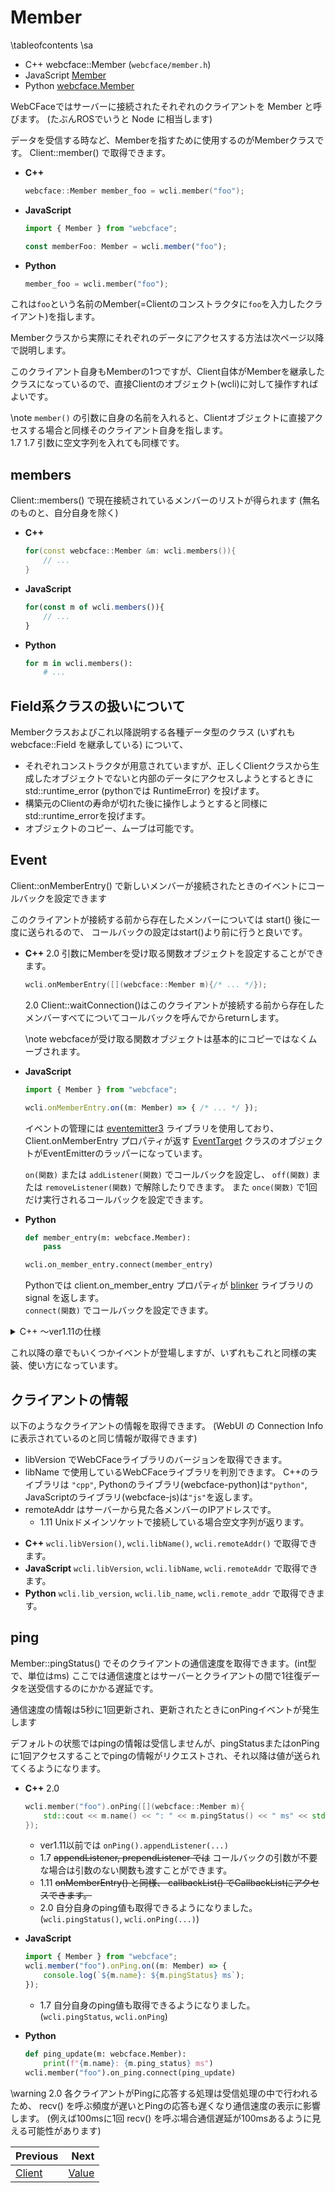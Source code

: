 # Member

\tableofcontents
\sa
* C++ webcface::Member (`webcface/member.h`)
* JavaScript [Member](https://na-trium-144.github.io/webcface-js/classes/Member.html)
* Python [webcface.Member](https://na-trium-144.github.io/webcface-python/webcface.member.html#webcface.member.Member)

WebCFaceではサーバーに接続されたそれぞれのクライアントを Member と呼びます。
(たぶんROSでいうと Node に相当します)

データを受信する時など、Memberを指すために使用するのがMemberクラスです。
Client::member() で取得できます。

<div class="tabbed">

- <b class="tab-title">C++</b>
    ```cpp
    webcface::Member member_foo = wcli.member("foo");
    ```
- <b class="tab-title">JavaScript</b>
    ```ts
    import { Member } from "webcface";

    const memberFoo: Member = wcli.member("foo");
    ```
- <b class="tab-title">Python</b>
    ```python
    member_foo = wcli.member("foo");
    ```

</div>

これは`foo`という名前のMember(=Clientのコンストラクタに`foo`を入力したクライアント)を指します。

Memberクラスから実際にそれぞれのデータにアクセスする方法は次ページ以降で説明します。

このクライアント自身もMemberの1つですが、Client自体がMemberを継承したクラスになっているので、直接Clientのオブジェクト(wcli)に対して操作すればよいです。

\note
`member()` の引数に自身の名前を入れると、Clientオブジェクトに直接アクセスする場合と同様そのクライアント自身を指します。  
<span class="since-c">1.7</span>
<span class="since-js">1.7</span>
引数に空文字列を入れても同様です。

## members

Client::members() で現在接続されているメンバーのリストが得られます
(無名のものと、自分自身を除く)

<div class="tabbed">

- <b class="tab-title">C++</b>
    ```cpp
    for(const webcface::Member &m: wcli.members()){
        // ...
    }
    ```
- <b class="tab-title">JavaScript</b>
    ```js
    for(const m of wcli.members()){
        // ...
    }
    ```
- <b class="tab-title">Python</b>
    ```python
    for m in wcli.members():
        # ...
    ```

</div>

## Field系クラスの扱いについて

Memberクラスおよびこれ以降説明する各種データ型のクラス (いずれも webcface::Field を継承している) について、

* それぞれコンストラクタが用意されていますが、正しくClientクラスから生成したオブジェクトでないと内部のデータにアクセスしようとするときに std::runtime_error (pythonでは RuntimeError) を投げます。
* 構築元のClientの寿命が切れた後に操作しようとすると同様にstd::runtime_errorを投げます。
* オブジェクトのコピー、ムーブは可能です。

## Event

Client::onMemberEntry() で新しいメンバーが接続されたときのイベントにコールバックを設定できます

このクライアントが接続する前から存在したメンバーについては start() 後に一度に送られるので、
コールバックの設定はstart()より前に行うと良いです。

<div class="tabbed">

- <b class="tab-title">C++</b>
    <span class="since-c">2.0</span>
    引数にMemberを受け取る関数オブジェクトを設定することができます。
    ```cpp
    wcli.onMemberEntry([](webcface::Member m){/* ... */});
    ```

    <span class="since-c">2.0</span>
    Client::waitConnection()はこのクライアントが接続する前から存在したメンバーすべてについてコールバックを呼んでからreturnします。

    \note webcfaceが受け取る関数オブジェクトは基本的にコピーではなくムーブされます。

- <b class="tab-title">JavaScript</b>
    ```ts
    import { Member } from "webcface";

    wcli.onMemberEntry.on((m: Member) => { /* ... */ });
    ```
    イベントの管理には [eventemitter3](https://www.npmjs.com/package/eventemitter3) ライブラリを使用しており、
    Client.onMemberEntry プロパティが返す [EventTarget](https://na-trium-144.github.io/webcface-js/classes/EventTarget.html) クラスのオブジェクトがEventEmitterのラッパーになっています。

    `on(関数)` または `addListener(関数)` でコールバックを設定し、
    `off(関数)` または `removeListener(関数)` で解除したりできます。
    また `once(関数)` で1回だけ実行されるコールバックを設定できます。
    
- <b class="tab-title">Python</b>
    ```python
    def member_entry(m: webcface.Member):
        pass

    wcli.on_member_entry.connect(member_entry)
    ```
    Pythonでは client.on_member_entry プロパティが [blinker](https://pypi.org/project/blinker/) ライブラリの signal を返します。  
    `connect(関数)` でコールバックを設定できます。

</div>

<details><summary>C++ 〜ver1.11の仕様</summary>

```cpp
wcli.onMemberEntry().appendListener([](webcface::Member m){/* ... */});
```
C++では EventTarget クラスのオブジェクトを返します。
内部ではイベントの管理に [eventpp](https://github.com/wqking/eventpp) ライブラリを使用しており、EventTargetは eventpp::CallbackList のラッパーとなっています。

`appendListener()`, `prependListener()` でコールバックを追加できます。
また`insertListener()`でこれまでに追加されたコールバックのリストの途中にコールバックを挿入したり、
`removeListener()` でコールバックを削除したりできます。

<span class="since-c">1.7</span>
appendListener, prependListener ではコールバックの引数が不要な場合は引数のない関数も渡すことができます。

<span class="since-c">1.11</span>
`wcli.onMemberEntry().callbackList()` で[eventpp::CallbackList](https://github.com/wqking/eventpp/blob/master/doc/callbacklist.md)のインスタンスが得られ、
CounterRemover, ConditionalRemover などeventppに用意されているさまざまなユーティリティ機能を使用できます。
より詳細な使い方はeventppのドキュメントを参照してください。
(この場合コールバックの引数は省略できません)
```cpp
wcli.onMemberEntry().callbackList().append([](webcface::Member m){/* ... */});

// CounterRemoverを使って1回呼び出されたらコールバックを削除する:
eventpp::counterRemover(wcli.onMemberEntry().callbackList())
    .append([](webcface::Member m){/* ... */}, 1);
```

\note
ver1.10以前は eventpp::EventDispatcher を使用していたため、
EventTargetでの関数名(appendListenerなど)はCallbackListではなくEventDispatcherのものに従っている

</details>

これ以降の章でもいくつかイベントが登場しますが、いずれもこれと同様の実装、使い方になっています。

## クライアントの情報

以下のようなクライアントの情報を取得できます。
(WebUI の Connection Info に表示されているのと同じ情報が取得できます)

* libVersion でWebCFaceライブラリのバージョンを取得できます。
* libName で使用しているWebCFaceライブラリを判別できます。
C++のライブラリは `"cpp"`, Pythonのライブラリ(webcface-python)は`"python"`, JavaScriptのライブラリ(webcface-js)は`"js"`を返します。
* remoteAddr はサーバーから見た各メンバーのIPアドレスです。
    * <span class="since-c">1.11</span> Unixドメインソケットで接続している場合空文字列が返ります。

<div class="tabbed">

- <b class="tab-title">C++</b>
    `wcli.libVersion()`, `wcli.libName()`, `wcli.remoteAddr()` で取得できます。
- <b class="tab-title">JavaScript</b>
    `wcli.libVersion`, `wcli.libName`, `wcli.remoteAddr` で取得できます。
- <b class="tab-title">Python</b>
    `wcli.lib_version`, `wcli.lib_name`, `wcli.remote_addr` で取得できます。
    
</div>

## ping

Member::pingStatus() でそのクライアントの通信速度を取得できます。(int型で、単位はms)
ここでは通信速度とはサーバーとクライアントの間で1往復データを送受信するのにかかる遅延です。

通信速度の情報は5秒に1回更新され、更新されたときにonPingイベントが発生します

デフォルトの状態ではpingの情報は受信しませんが、pingStatusまたはonPingに1回アクセスすることでpingの情報がリクエストされ、それ以降は値が送られてくるようになります。

<div class="tabbed">

- <b class="tab-title">C++</b>
    <span class="since-c">2.0</span>
    ```cpp
    wcli.member("foo").onPing([](webcface::Member m){
        std::cout << m.name() << ": " << m.pingStatus() << " ms" << std::endl;
    });
    ```
    * ver1.11以前では `onPing().appendListener(...)`
    * <span class="since-c">1.7</span>
    <del>appendListener, prependListener では</del> コールバックの引数が不要な場合は引数のない関数も渡すことができます。
    * <span class="since-c">1.11</span>
    <del>onMemberEntry() と同様、 callbackList() でCallbackListにアクセスできます。</del>
    * <span class="since-c">2.0</span>
    自分自身のping値も取得できるようになりました。(`wcli.pingStatus()`, `wcli.onPing(...)`)

- <b class="tab-title">JavaScript</b>
    ```ts
    import { Member } from "webcface";
    wcli.member("foo").onPing.on((m: Member) => {
        console.log(`${m.name}: ${m.pingStatus} ms`);
    });
    ```
    * <span class="since-js">1.7</span>
    自分自身のping値も取得できるようになりました。(`wcli.pingStatus`, `wcli.onPing`)

- <b class="tab-title">Python</b>
    ```python
    def ping_update(m: webcface.Member):
        print(f"{m.name}: {m.ping_status} ms")
    wcli.member("foo").on_ping.connect(ping_update)
    ```

</div>

\warning
<span class="since-c">2.0</span>
各クライアントがPingに応答する処理は受信処理の中で行われるため、
recv() を呼ぶ頻度が遅いとPingの応答も遅くなり通信速度の表示に影響します。
(例えば100msに1回 recv() を呼ぶ場合通信遅延が100msあるように見える可能性があります)

<div class="section_buttons">

| Previous |     Next |
|:---------|---------:|
| [Client](01_client.md) | [Value](10_value.md) |

</div>
